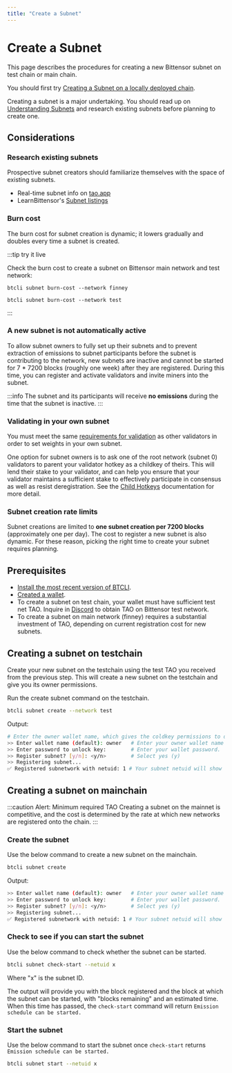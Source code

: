 ```yaml
---
title: "Create a Subnet"
---
```


# Create a Subnet

This page describes the procedures for creating a new Bittensor subnet on test chain or main chain.

You should first try [Creating a Subnet on a locally deployed chain](../local-build/create-subnet).

Creating a subnet is a major undertaking. You should read up on [Understanding Subnets](understanding-subnets) and research existing subnets before planning to create one.

## Considerations

### Research existing subnets

Prospective subnet creators should familiarize themselves with the space of existing subnets.

- Real-time subnet info on [tao.app](https://www.tao.app/explorer)
- LearnBittensor's [Subnet listings](https://learnbittensor.org/subnets)

### Burn cost

The burn cost for subnet creation is dynamic; it lowers gradually and doubles every time a subnet is created.

:::tip try it live

Check the burn cost to create a subnet on Bittensor main network and test network:

<link rel="stylesheet" href="https://unpkg.com/@antonz/codapi@0.19.10/dist/snippet.css" />
<codapi-settings url="https://bittensor-codex.com/v1">
</codapi-settings>

```shell
btcli subnet burn-cost --network finney
```

<codapi-snippet sandbox="python" editor="basic" init-delay="500">
</codapi-snippet>

```shell
btcli subnet burn-cost --network test
```

<codapi-snippet sandbox="python" editor="basic" init-delay="500">
</codapi-snippet>
:::

### A new subnet is not automatically active

To allow subnet owners to fully set up their subnets and to prevent extraction of emissions to subnet participants before the subnet is contributing to the network, new subnets are inactive and cannot be started for 7 \* 7200 blocks (roughly one week) after they are registered. During this time, you can register and activate validators and invite miners into the subnet.

:::info
The subnet and its participants will receive **no emissions** during the time that the subnet is inactive.
:::

### Validating in your own subnet

You must meet the same [requirements for validation](../validators#requirements-for-validation) as other validators in order to set weights in your own subnet.

One option for subnet owners is to ask one of the root network (subnet 0) validators to parent your validator hotkey as a childkey of theirs. This will lend their stake to your validator, and can help you ensure that your validator maintains a sufficient stake to effectively participate in consensus as well as resist deregistration. See the [Child Hotkeys](./child-hotkeys) documentation for more detail.

### Subnet creation rate limits

Subnet creations are limited to **one subnet creation per 7200 blocks** (approximately one per day). The cost to register a new subnet is also dynamic. For these reason, picking the right time to create your subnet requires planning.

## Prerequisites

- [Install the most recent version of BTCLI](../getting-started/install-btcli).
- [Created a wallet](../getting-started/wallets.md#creating-a-local-wallet).
- To create a subnet on test chain, your wallet must have sufficient test net TAO. Inquire in [Discord](https://discord.com/channels/799672011265015819/1107738550373454028/threads/1331693251589312553) to obtain TAO on Bittensor test network.
- To create a subnet on main network (finney) requires a substantial investment of TAO, depending on current registration cost for new subnets.

## Creating a subnet on testchain

Create your new subnet on the testchain using the test TAO you received from the previous step. This will create a new subnet on the testchain and give you its owner permissions.

Run the create subnet command on the testchain.

```bash
btcli subnet create --network test
```

Output:

```bash
# Enter the owner wallet name, which gives the coldkey permissions to define running hyperparameters later.
>> Enter wallet name (default): owner   # Enter your owner wallet name
>> Enter password to unlock key:        # Enter your wallet password.
>> Register subnet? [y/n]: <y/n>        # Select yes (y)
>> Registering subnet...
✅ Registered subnetwork with netuid: 1 # Your subnet netuid will show here, save this for later.
```

## Creating a subnet on mainchain

:::caution Alert: Minimum required TAO
Creating a subnet on the mainnet is competitive, and the cost is determined by the rate at which new networks are registered onto the chain.
:::

### Create the subnet

Use the below command to create a new subnet on the mainchain.

```bash
btcli subnet create
```

Output:

```bash
>> Enter wallet name (default): owner   # Enter your owner wallet name
>> Enter password to unlock key:        # Enter your wallet password.
>> Register subnet? [y/n]: <y/n>        # Select yes (y)
>> Registering subnet...
✅ Registered subnetwork with netuid: 1 # Your subnet netuid will show here, save this for later.
```

### Check to see if you can start the subnet

Use the below command to check whether the subnet can be started.

```bash
btcli subnet check-start --netuid x
```

Where "x" is the subnet ID.

The output will provide you with the block registered and the block at which the subnet can be started, with "blocks remaining" and an estimated time. When this time has passed, the `check-start` command will return `Emission schedule can be started.`

### Start the subnet

Use the below command to start the subnet once `check-start` returns `Emission schedule can be started.`

```bash
btcli subnet start --netuid x
```
